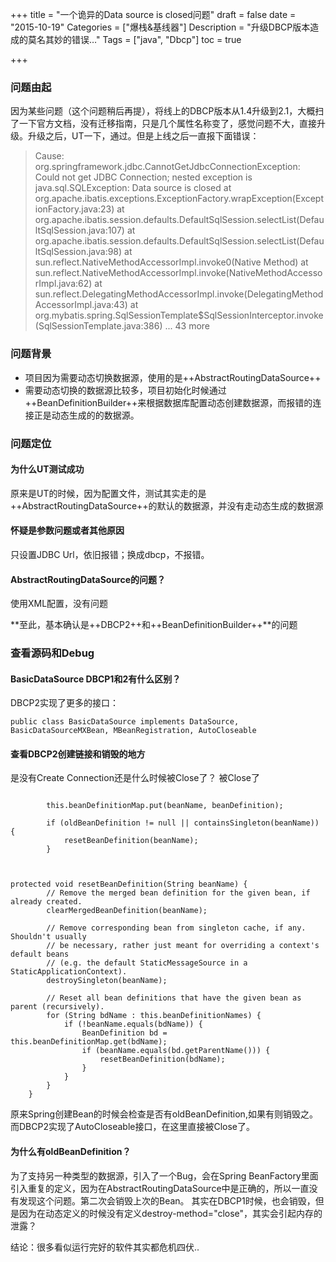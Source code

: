 +++
title = "一个诡异的Data source is closed问题"
draft = false
date = "2015-10-19"
Categories = ["爆栈&基线器"] 
Description = "升级DBCP版本造成的莫名其妙的错误…" 
Tags = ["java", "Dbcp"] 
toc = true

+++

### 问题由起
因为某些问题（这个问题稍后再提），将线上的DBCP版本从1.4升级到2.1，大概扫了一下官方文档，没有迁移指南，只是几个属性名称变了，感觉问题不大，直接升级。升级之后，UT一下，通过。但是上线之后一直报下面错误：
>Cause: org.springframework.jdbc.CannotGetJdbcConnectionException: Could not get JDBC Connection; nested exception is java.sql.SQLException: Data source is closed
	at org.apache.ibatis.exceptions.ExceptionFactory.wrapException(ExceptionFactory.java:23)
	at org.apache.ibatis.session.defaults.DefaultSqlSession.selectList(DefaultSqlSession.java:107)
	at org.apache.ibatis.session.defaults.DefaultSqlSession.selectList(DefaultSqlSession.java:98)
	at sun.reflect.NativeMethodAccessorImpl.invoke0(Native Method)
	at sun.reflect.NativeMethodAccessorImpl.invoke(NativeMethodAccessorImpl.java:62)
	at sun.reflect.DelegatingMethodAccessorImpl.invoke(DelegatingMethodAccessorImpl.java:43)
	at org.mybatis.spring.SqlSessionTemplate$SqlSessionInterceptor.invoke(SqlSessionTemplate.java:386)
	... 43 more
### 问题背景
- 项目因为需要动态切换数据源，使用的是++AbstractRoutingDataSource++
- 需要动态切换的数据源比较多，项目初始化时候通过++BeanDefinitionBuilder++来根据数据库配置动态创建数据源，而报错的连接正是动态生成的的数据源。
### 问题定位
#### 为什么UT测试成功
原来是UT的时候，因为配置文件，测试其实走的是++AbstractRoutingDataSource++的默认的数据源，并没有走动态生成的数据源
#### 怀疑是参数问题或者其他原因
只设置JDBC Url，依旧报错；换成dbcp，不报错。
#### AbstractRoutingDataSource的问题？
使用XML配置，没有问题

**至此，基本确认是++DBCP2++和++BeanDefinitionBuilder++**的问题

### 查看源码和Debug
#### BasicDataSource DBCP1和2有什么区别？
DBCP2实现了更多的接口：
```
public class BasicDataSource implements DataSource, BasicDataSourceMXBean, MBeanRegistration, AutoCloseable 

```
#### 查看DBCP2创建链接和销毁的地方
是没有Create Connection还是什么时候被Close了？
被Close了

```

		this.beanDefinitionMap.put(beanName, beanDefinition);

		if (oldBeanDefinition != null || containsSingleton(beanName)) {
			resetBeanDefinition(beanName);
		}
		
		
```
```
protected void resetBeanDefinition(String beanName) {
		// Remove the merged bean definition for the given bean, if already created.
		clearMergedBeanDefinition(beanName);

		// Remove corresponding bean from singleton cache, if any. Shouldn't usually
		// be necessary, rather just meant for overriding a context's default beans
		// (e.g. the default StaticMessageSource in a StaticApplicationContext).
		destroySingleton(beanName);

		// Reset all bean definitions that have the given bean as parent (recursively).
		for (String bdName : this.beanDefinitionNames) {
			if (!beanName.equals(bdName)) {
				BeanDefinition bd = this.beanDefinitionMap.get(bdName);
				if (beanName.equals(bd.getParentName())) {
					resetBeanDefinition(bdName);
				}
			}
		}
	}

```
原来Spring创建Bean的时候会检查是否有oldBeanDefinition,如果有则销毁之。而DBCP2实现了AutoCloseable接口，在这里直接被Close了。
#### 为什么有oldBeanDefinition？
为了支持另一种类型的数据源，引入了一个Bug，会在Spring BeanFactory里面引入重复的定义，因为在AbstractRoutingDataSource中是正确的，所以一直没有发现这个问题。第二次会销毁上次的Bean。
其实在DBCP1时候，也会销毁，但是因为在动态定义的时候没有定义destroy-method="close"，其实会引起内存的泄露？


结论：很多看似运行完好的软件其实都危机四伏..